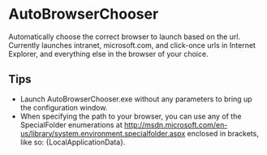 # AutoBrowserChooser

Automatically choose the correct browser to launch based on the url. Currently launches intranet, microsoft.com, and click-once urls in Internet Explorer, and everything else in the browser of your choice. 

## Tips 

* Launch AutoBrowserChooser.exe without any parameters to bring up the configuration window.
* When specifying the path to your browser, you can use any of the SpecialFolder enumerations at http://msdn.microsoft.com/en-us/library/system.environment.specialfolder.aspx enclosed in brackets, like so: {LocalApplicationData}.
